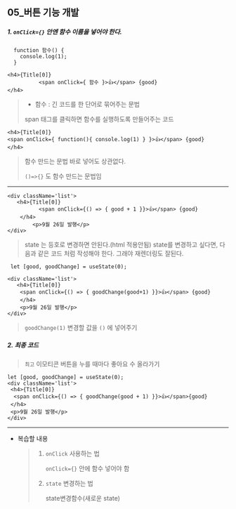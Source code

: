 ## 05_버튼 기능 개발 

##### 1. `onClick={}` 안엔 함수 이름을 넣어야 한다. 

```react
  function 함수() {
    console.log(1);
  }
```

```react
<h4>{Title[0]}
          <span onClick={ 함수 }>👍</span> {good}
</h4>
```

> * 함수 : 긴 코드를 한 단어로 묶어주는 문법 
>
> span 태그를 클릭하면 함수를 실행하도록 만들어주는 코드 

```react
<h4>{Title[0]}
<span onClick={ function(){ console.log(1) } }>👍</span> {good}
</h4>
```

> 함수 만드는 문법 바로 넣어도 상관없다. 
>
> `()=>{}` 도 함수 만드는 문법임 

---

```react
<div className='list'>
   <h4>{Title[0]}
          <span onClick={() => { good + 1 }}>👍</span> {good}
    </h4>
        <p>9월 26일 발행</p>
</div>
```

> state 는 등호로 변경하면 안된다.(html 적용안됨) state를 변경하고 싶다면, 다음과 같은 코드 처럼 작성해야 한다. 그래야 재렌더링도 잘된다. 

```react
 let [good, goodChange] = useState(0);

<div className='list'>
   <h4>{Title[0]}
    <span onClick={() => { goodChange(good+1) }}>👍</span> {good}
    </h4>
    <p>9월 26일 발행</p>
</div>
```

> ` goodChange(1) ` 변경할 값을 `()` 에 넣어주기 



##### 2.  최종 코드 

> `최고` 이모티콘 버튼을 누를 때마다 좋아요 수 올라가기 

```react
let [good, goodChange] = useState(0);
<div className='list'>
 <h4>{Title[0]}
  <span onClick={() => { goodChange(good + 1) }}>👍</span>{good}
 </h4>
 <p>9월 26일 발행</p>
</div>
```



---

* 복습할 내용 

  > 1. `onClick` 사용하는 법 
  >
  >    `onClick={}` 안에 함수 넣어야 함
  >
  > 2. `state` 변경하는 법 
  >
  >    state변경함수(새로운 state)